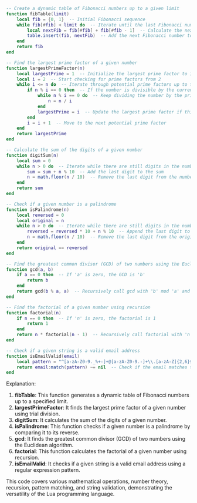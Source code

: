 ```lua
-- Create a dynamic table of Fibonacci numbers up to a given limit
function fibTable(limit)
    local fib = {0, 1}  -- Initial Fibonacci sequence
    while fib[#fib] < limit do  -- Iterate until the last Fibonacci number exceeds the limit
        local nextFib = fib[#fib] + fib[#fib - 1]  -- Calculate the next Fibonacci number
        table.insert(fib, nextFib)  -- Add the next Fibonacci number to the table
    end
    return fib
end

-- Find the largest prime factor of a given number
function largestPrimeFactor(n)
    local largestPrime = 1  -- Initialize the largest prime factor to 1
    local i = 2  -- Start checking for prime factors from 2
    while i <= n do  -- Iterate through potential prime factors up to the given number
        if n % i == 0 then  -- If the number is divisible by the current potential prime factor
            while n % i == 0 do  -- Keep dividing the number by the prime factor until it's no longer divisible
                n = n / i
            end
            largestPrime = i  -- Update the largest prime factor if this is a larger prime factor
        end
        i = i + 1  -- Move to the next potential prime factor
    end
    return largestPrime
end

-- Calculate the sum of the digits of a given number
function digitSum(n)
    local sum = 0
    while n > 0 do  -- Iterate while there are still digits in the number
        sum = sum + n % 10  -- Add the last digit to the sum
        n = math.floor(n / 10)  -- Remove the last digit from the number
    end
    return sum
end

-- Check if a given number is a palindrome
function isPalindrome(n)
    local reversed = 0
    local original = n
    while n > 0 do  -- Iterate while there are still digits in the number
        reversed = reversed * 10 + n % 10  -- Append the last digit to the reversed number
        n = math.floor(n / 10)  -- Remove the last digit from the original number
    end
    return original == reversed
end

-- Find the greatest common divisor (GCD) of two numbers using the Euclidean algorithm
function gcd(a, b)
    if a == 0 then  -- If 'a' is zero, the GCD is 'b'
        return b
    end
    return gcd(b % a, a)  -- Recursively call gcd with 'b' mod 'a' and 'a' as arguments
end

-- Find the factorial of a given number using recursion
function factorial(n)
    if n == 0 then  -- If 'n' is zero, the factorial is 1
        return 1
    end
    return n * factorial(n - 1)  -- Recursively call factorial with 'n - 1' as the argument
end

-- Check if a given string is a valid email address
function isEmailValid(email)
    local pattern = "^[a-zA-Z0-9._%+-]+@[a-zA-Z0-9.-]+\\.[a-zA-Z]{2,6}$"  -- Regular expression pattern for email validation
    return email:match(pattern) ~= nil  -- Check if the email matches the pattern
end
```

Explanation:

1. **fibTable**: This function generates a dynamic table of Fibonacci numbers up to a specified limit.
2. **largestPrimeFactor**: It finds the largest prime factor of a given number using trial division.
3. **digitSum**: It calculates the sum of the digits of a given number.
4. **isPalindrome**: This function checks if a given number is a palindrome by comparing it to its reverse.
5. **gcd**: It finds the greatest common divisor (GCD) of two numbers using the Euclidean algorithm.
6. **factorial**: This function calculates the factorial of a given number using recursion.
7. **isEmailValid**: It checks if a given string is a valid email address using a regular expression pattern.

This code covers various mathematical operations, number theory, recursion, pattern matching, and string validation, demonstrating the versatility of the Lua programming language.